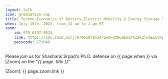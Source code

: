 ```yaml
---
layout: talk
icon: graduation-cap
title: Techno-Economics of Battery Electric Mobility & Energy Storage Systems
when: July 15th, 2022, from 11 am to 1 pm ET
zoom:
    id: 979 6197 9524
    link: https://cmu.zoom.us/j/97961979524?pwd=ZXNuaEVSYXZzK2lFaE5LVnpaanhEQT09
    passcode: 271648
---
```



Please join us for Shashank Srpad's Ph.D. defense on {{ page.when }} via [Zoom] on the "*{{ page. title }}*"

[Zoom]: {{ page.zoom.link }}
